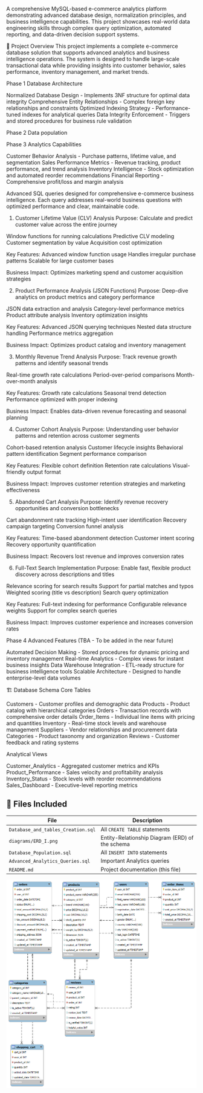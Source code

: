 A comprehensive MySQL-based e-commerce analytics platform demonstrating advanced database design, normalization principles, and business intelligence capabilities. 
This project showcases real-world data engineering skills through complex query optimization, automated reporting, and data-driven decision support systems.

🎯 Project Overview
This project implements a complete e-commerce database solution that supports advanced analytics and business intelligence operations. 
The system is designed to handle large-scale transactional data while providing insights into customer behavior, sales performance, inventory management, and market trends.

Phase 1
Database Architecture

Normalized Database Design - Implements 3NF structure for optimal data integrity
Comprehensive Entity Relationships - Complex foreign key relationships and constraints
Optimized Indexing Strategy - Performance-tuned indexes for analytical queries
Data Integrity Enforcement - Triggers and stored procedures for business rule validation



Phase 2
Data population



Phase 3
Analytics Capabilities

Customer Behavior Analysis - Purchase patterns, lifetime value, and segmentation
Sales Performance Metrics - Revenue tracking, product performance, and trend analysis
Inventory Intelligence - Stock optimization and automated reorder recommendations
Financial Reporting - Comprehensive profit/loss and margin analysis

Advanced SQL queries designed for comprehensive e-commerce business intelligence. 
Each query addresses real-world business questions with optimized performance and clear, maintainable code.

1. Customer Lifetime Value (CLV) Analysis
Purpose: Calculate and predict customer value across the entire journey

Window functions for running calculations
Predictive CLV modeling
Customer segmentation by value
Acquisition cost optimization

Key Features:
Advanced window function usage
Handles irregular purchase patterns
Scalable for large customer bases

Business Impact: Optimizes marketing spend and customer acquisition strategies

2. Product Performance Analysis (JSON Functions)
Purpose: Deep-dive analytics on product metrics and category performance

JSON data extraction and analysis
Category-level performance metrics
Product attribute analysis
Inventory optimization insights

Key Features:
Advanced JSON querying techniques
Nested data structure handling
Performance metrics aggregation

Business Impact: Optimizes product catalog and inventory management

3. Monthly Revenue Trend Analysis
Purpose: Track revenue growth patterns and identify seasonal trends

Real-time growth rate calculations
Period-over-period comparisons
Month-over-month analysis

Key Features:
Growth rate calculations
Seasonal trend detection
Performance optimized with proper indexing

Business Impact: Enables data-driven revenue forecasting and seasonal planning

4. Customer Cohort Analysis
Purpose: Understanding user behavior patterns and retention across customer segments

Cohort-based retention analysis
Customer lifecycle insights
Behavioral pattern identification
Segment performance comparison

Key Features:
Flexible cohort definition
Retention rate calculations
Visual-friendly output format

Business Impact: Improves customer retention strategies and marketing effectiveness

5. Abandoned Cart Analysis
Purpose: Identify revenue recovery opportunities and conversion bottlenecks

Cart abandonment rate tracking
High-intent user identification
Recovery campaign targeting
Conversion funnel analysis

Key Features:
Time-based abandonment detection
Customer intent scoring
Recovery opportunity quantification

Business Impact: Recovers lost revenue and improves conversion rates

6. Full-Text Search Implementation
Purpose: Enable fast, flexible product discovery across descriptions and titles

Relevance scoring for search results
Support for partial matches and typos
Weighted scoring (title vs description)
Search query optimization

Key Features:
Full-text indexing for performance
Configurable relevance weights
Support for complex search queries

Business Impact: Improves customer experience and increases conversion rates



Phase 4
Advanced Features (TBA - To be added in the near future)

Automated Decision Making - Stored procedures for dynamic pricing and inventory management
Real-time Analytics - Complex views for instant business insights
Data Warehouse Integration - ETL-ready structure for business intelligence tools
Scalable Architecture - Designed to handle enterprise-level data volumes

🏗️ Database Schema
Core Tables

Customers - Customer profiles and demographic data
Products - Product catalog with hierarchical categories
Orders - Transaction records with comprehensive order details
Order_Items - Individual line items with pricing and quantities
Inventory - Real-time stock levels and warehouse management
Suppliers - Vendor relationships and procurement data
Categories - Product taxonomy and organization
Reviews - Customer feedback and rating systems

Analytical Views

Customer_Analytics - Aggregated customer metrics and KPIs
Product_Performance - Sales velocity and profitability analysis
Inventory_Status - Stock levels with reorder recommendations
Sales_Dashboard - Executive-level reporting metrics


## 📁 Files Included

| File | Description |
|------|-------------|
| `Database_and_tables_Creation.sql` | All `CREATE TABLE` statements |
| `diagrams/ERD_I.png` | Entity-Relationship Diagram (ERD) of the schema |
| `Database_Population.sql` | All `INSERT INTO` statements |
| `Advanced_Analytics_Queries.sql` | Important Analytics queries |
| `README.md` | Project documentation (this file) |

![ERD Diagram](diagrams/ERD_I.png)

